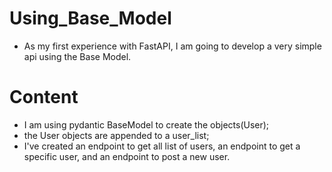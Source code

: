 # Using_Base_Model
- As my first experience with FastAPI, I am going to develop a very simple api using the Base Model.

# Content
- I am using pydantic BaseModel to create the objects(User);
- the User objects are appended to a user_list;
- I've created an endpoint to get all list of users, an endpoint to get a specific user, and an endpoint to post a new user.